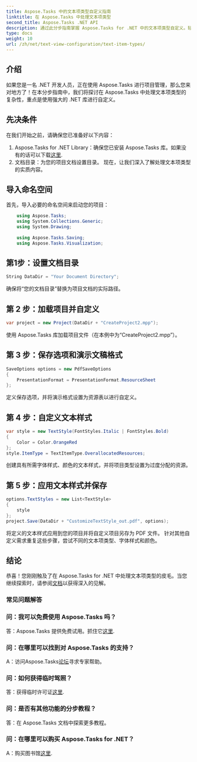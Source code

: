 ```yaml
---
title: Aspose.Tasks 中的文本项类型自定义指南
linktitle: 在 Aspose.Tasks 中处理文本项类型
second_title: Aspose.Tasks .NET API
description: 通过此分步指南掌握 Aspose.Tasks for .NET 中的文本项类型自定义。轻松提升您的项目管理水平。
type: docs
weight: 10
url: /zh/net/text-view-configuration/text-item-types/
---
```

## 介绍
如果您是一名 .NET 开发人员，正在使用 Aspose.Tasks 进行项目管理，那么您来对地方了！在本分步指南中，我们将探讨在 Aspose.Tasks 中处理文本项类型的复杂性，重点是使用强大的 .NET 库进行自定义。
## 先决条件
在我们开始之前，请确保您已准备好以下内容：
1.  Aspose.Tasks for .NET Library：确保您已安装 Aspose.Tasks 库。如果没有的话可以下载[这里](https://releases.aspose.com/tasks/net/).
2. 文档目录：为您的项目文档设置目录。
现在，让我们深入了解处理文本项类型的实质内容。
## 导入命名空间
首先，导入必要的命名空间来启动您的项目：
```csharp
    using Aspose.Tasks;
    using System.Collections.Generic;
    using System.Drawing;
    
    using Aspose.Tasks.Saving;
    using Aspose.Tasks.Visualization;
```
## 第1步：设置文档目录
```csharp
String DataDir = "Your Document Directory";
```
确保将“您的文档目录”替换为项目文档的实际路径。
## 第 2 步：加载项目并自定义
```csharp
var project = new Project(DataDir + "CreateProject2.mpp");
```
使用 Aspose.Tasks 库加载项目文件（在本例中为“CreateProject2.mpp”）。
## 第 3 步：保存选项和演示文稿格式
```csharp
SaveOptions options = new PdfSaveOptions
{
    PresentationFormat = PresentationFormat.ResourceSheet
};
```
定义保存选项，并将演示格式设置为资源表以进行自定义。
## 第 4 步：自定义文本样式
```csharp
var style = new TextStyle(FontStyles.Italic | FontStyles.Bold)
{
    Color = Color.OrangeRed
};
style.ItemType = TextItemType.OverallocatedResources;
```
创建具有所需字体样式、颜色的文本样式，并将项目类型设置为过度分配的资源。
## 第 5 步：应用文本样式并保存
```csharp
options.TextStyles = new List<TextStyle>
{
    style
};
project.Save(DataDir + "CustomizeTextStyle_out.pdf", options);
```
将定义的文本样式应用到您的项目并将自定义项目另存为 PDF 文件。
针对其他自定义需求重复这些步骤，尝试不同的文本项类型、字体样式和颜色。
## 结论
恭喜！您刚刚触及了在 Aspose.Tasks for .NET 中处理文本项类型的皮毛。当您继续探索时，请参阅[文档](https://reference.aspose.com/tasks/net/)以获得深入的见解。
### 常见问题解答
### 问：我可以免费使用 Aspose.Tasks 吗？
答：Aspose.Tasks 提供免费试用。抓住它[这里](https://releases.aspose.com/).
### 问：在哪里可以找到对 Aspose.Tasks 的支持？
A：访问Aspose.Tasks[论坛](https://forum.aspose.com/c/tasks/15)寻求专家帮助。
### 问：如何获得临时驾照？
答：获得临时许可证[这里](https://purchase.aspose.com/temporary-license/).
### 问：是否有其他功能的分步教程？
答：在 Aspose.Tasks 文档中探索更多教程。
### 问：在哪里可以购买 Aspose.Tasks for .NET？
 A：购买图书馆[这里](https://purchase.aspose.com/buy).